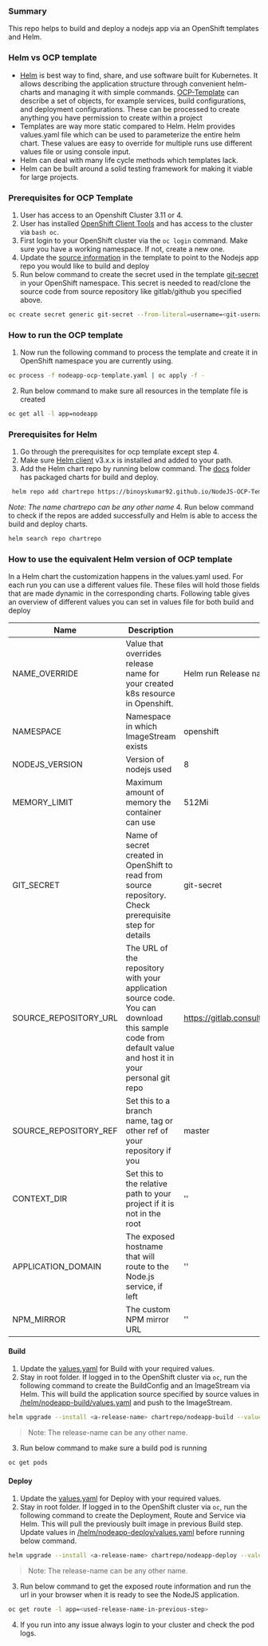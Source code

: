 ### Summary

This repo helps to build and deploy a nodejs app via an OpenShift templates and Helm.

### Helm vs OCP template

* [Helm](https://helm.sh/) is best way to find, share, and use software built for Kubernetes. It allows describing the application structure through convenient helm-charts and managing it with simple commands.
[OCP-Template](https://docs.openshift.com/container-platform/3.5/dev_guide/templates.html) can describe a set of objects, for example services, build configurations, and deployment configurations. These can be processed to create anything you have permission to create within a project
* Templates are way more static compared to Helm. Helm provides values.yaml file which can be used to parameterize the entire helm chart. These values are easy to override for multiple runs use different values file or using console input.
* Helm can deal with many life cycle methods which templates lack.
* Helm can be built around a solid testing framework for making it viable for large projects.

### Prerequisites for OCP Template
1. User has access to an Openshift Cluster 3.11 or 4. 
2. User has installed [OpenShift Client Tools](https://docs.openshift.com/enterprise/3.0/cli_reference/get_started_cli.html#installing-the-cli) and has access to the cluster via ```bash oc```.
3. First login to your OpenShift cluster via the ```oc login``` command. Make sure you have a working namespace. If not, create a new one.
4. Update the [source information](https://github.com/binoyskumar92/NodeJS-OCP-Template-to-Helm/blob/a84a7b2a7d8d65e985843924b600867fc2cb660d/nodeapp-ocp-template.yaml#L54) in the template to point to the Nodejs app repo you would like to build and deploy
5. Run below command to create the secret used in the template [git-secret](https://github.com/binoyskumar92/NodeJS-OCP-Template-to-Helm/blob/a47f994559ec29a97699de1ebaee5a44dce44ebb/nodeapp-ocp-template.yaml#L57) in your OpenShift namespace. This secret is needed to read/clone the source code from source repository like gitlab/github you specified above.
```bash
oc create secret generic git-secret --from-literal=username=<git-username> --from-literal=password=<git-passcode/password> --type=kubernetes.io/basic-auth
```
### How to run the OCP template

1. Now run the following command to process the template and create it in OpenShift namespace you are currently using. 
```bash
oc process -f nodeapp-ocp-template.yaml | oc apply -f -
```
2. Run below command to make sure all resources in the template file is created
```bash
oc get all -l app=nodeapp
```

### Prerequisites for Helm

1. Go through the prerequisites for ocp template except step 4.
2. Make sure [Helm client](https://github.com/helm/helm/releases) v3.x.x is installed and added to your path.
3. Add the Helm chart repo by running below command. The [docs](docs) folder has packaged charts for build and deploy.
```bash
 helm repo add chartrepo https://binoyskumar92.github.io/NodeJS-OCP-Template-to-Helm/
 ```
 *Note: The name chartrepo can be any other name*
 4. Run below command to check if the repos are added successfully and Helm is able to access the build and deploy charts.
 ```bash
 helm search repo chartrepo
 ```

### How to use the equivalent Helm version of OCP template

In a Helm chart the customization happens in the values.yaml used. For each run you can use a different values file. These files will hold those fields that are made dynamic in the corresponding charts. Following table gives an overview of different values you can set in values file for both build and deploy

| Name | Description | Default |
| ------ | ------ | ------ |
| NAME_OVERRIDE  | Value that overrides release name for your created k8s resource in Openshift.| Helm run Release name  |
| NAMESPACE | Namespace in which ImageStream exists  | openshift |
| NODEJS_VERSION | Version of nodejs used | 8 |
| MEMORY_LIMIT | Maximum amount of memory the container can use | 512Mi |
| GIT_SECRET | Name of secret created in OpenShift to read from source repository. Check prerequisite step for details  | git-secret |
| SOURCE_REPOSITORY_URL | The URL of the repository with your application source code. You can download this sample code from default value and host it in your personal git repo | https://gitlab.consulting.redhat.com/bsubhaku/helloworldnodeapp.git |
| SOURCE_REPOSITORY_REF | Set this to a branch name, tag or other ref of your repository if you | master |
| CONTEXT_DIR  | Set this to the relative path to your project if it is not in the root | '' |
| APPLICATION_DOMAIN  | The exposed hostname that will route to the Node.js service, if left  | '' |
| NPM_MIRROR | The custom NPM mirror URL | '' |


####  Build 
1. Update the [values.yaml](helm/nodeapp-build/values.yaml) for Build with your required values.
2. Stay in root folder. If logged in to the OpenShift cluster via ```oc```, run the following command to create the BuildConfig and an ImageStream via Helm. This will build the application source specified by source values in [/helm/nodeapp-build/values.yaml](helm/nodeapp-build/values.yaml) and push to the ImageStream.
```bash 
helm upgrade --install <a-release-name> chartrepo/nodeapp-build --values helm/nodeapp-build/values.yaml
```
 > Note: The release-name can be any other name.
 
 3. Run below command to make sure a build pod is running
 ```bash
 oc get pods
 ```

 #### Deploy
1. Update the [values.yaml](helm/nodeapp-deploy/values.yaml) for Deploy  with your required values.
2. Stay in root folder. If logged in to the OpenShift cluster via ```oc```, run the following command to create the Deployment, Route and Service via Helm. This will pull the previously built image in previous Build step. Update values in [/helm/nodeapp-deploy/values.yaml](helm/nodeapp-deploy/values.yaml) before running below command.
```bash 
helm upgrade --install <a-release-name> chartrepo/nodeapp-deploy --values helm/nodeapp-deploy/values.yaml
```
> Note: The release-name can be any other name.

 3. Run below command to get the exposed route information and run the url in your browser when it is ready to see the NodeJS application.
 ```bash
 oc get route -l app=<used-release-name-in-previous-step>
 ```
 4. If you run into any issue always login to your cluster and check the pod logs.